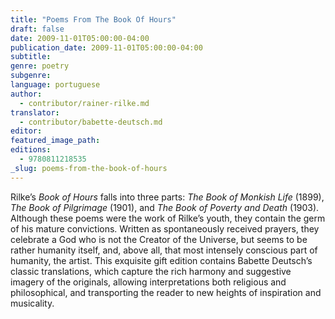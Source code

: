 ```yaml
---
title: "Poems From The Book Of Hours"
draft: false
date: 2009-11-01T05:00:00-04:00
publication_date: 2009-11-01T05:00:00-04:00
subtitle:
genre: poetry
subgenre:
language: portuguese
author:
  - contributor/rainer-rilke.md
translator:
  - contributor/babette-deutsch.md
editor:
featured_image_path:
editions:
  - 9780811218535
_slug: poems-from-the-book-of-hours
---
```


Rilke’s _Book of Hours_ falls into three parts: _The Book of Monkish Life_ (1899), _The Book of Pilgrimage_ (1901), and _The Book of Poverty and Death_ (1903). Although these poems were the work of Rilke’s youth, they contain the germ of his mature convictions. Written as spontaneously received prayers, they celebrate a God who is not the Creator of the Universe, but seems to be rather humanity itself, and, above all, that most intensely conscious part of humanity, the artist. This exquisite gift edition contains Babette Deutsch’s classic translations, which capture the rich harmony and suggestive imagery of the originals, allowing interpretations both religious and philosophical, and transporting the reader to new heights of inspiration and musicality.

